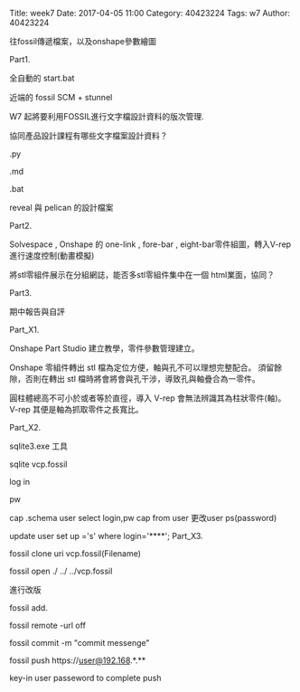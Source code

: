 Title: week7
Date: 2017-04-05 11:00
Category: 40423224
Tags: w7
Author: 40423224

往fossil傳遞檔案，以及onshape參數繪圖
<!-- PELICAN_END_SUMMARY -->


Part1.

全自動的 start.bat

近端的 fossil SCM + stunnel

W7 起將要利用FOSSIL進行文字檔設計資料的版次管理.

協同產品設計課程有哪些文字檔案設計資料？

.py

.md

.bat

reveal 與 pelican 的設計檔案

Part2.

Solvespace , Onshape 的 one-link , fore-bar , eight-bar零件組圖，轉入V-rep 進行速度控制(動畫模擬)

將stl零組件展示在分組網誌，能否多stl零組件集中在一個 html業面，協同？

Part3.

期中報告與自評

Part_X1.

Onshape Part Studio 建立教學，零件參數管理建立。

Onshape 零組件轉出 stl 檔為定位方便，軸與孔不可以理想完整配合。 須留餘隙，否則在轉出 stl 檔時將會將會與孔干涉，導致孔與軸疊合為一零件。

圓柱體總高不可小於或者等於直徑，導入 V-rep 會無法辨識其為柱狀零件(軸)。V-rep 其便是軸為抓取零件之長寬比。

Part_X2.

sqlite3.exe 工具

sqlite vcp.fossil

log in

pw

cap
.schema user
select login,pw cap from user
更改user ps(password)

update user set up ='s' where login='****';
Part_X3.

fossil clone uri vcp.fossil(Filename)

fossil open ./ ../ ../vcp.fossil

進行改版

fossil add.

fossil remote -url off

fossil commit -m "commit messenge"

fossil push https://user@192.168.*.**

key-in user passeword to complete push
